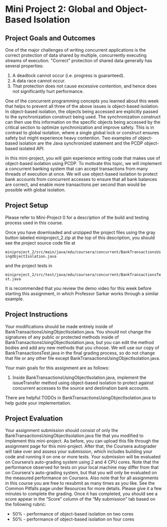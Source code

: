 # Mini Project 2: Global and Object-Based Isolation

## Project Goals and Outcomes

One of the major challenges of writing concurrent applications is the correct protection of data shared by multiple, concurrently executing streams of execution. "Correct" protection of shared data generally has several properties:

1. A deadlock cannot occur (i.e. progress is guaranteed).
2. A data race cannot occur.
3. That protection does not cause excessive contention, and hence does not significantly hurt performance.

One of the concurrent programming concepts you learned about this week that helps to prevent all three of the above issues is object-based isolation. In object-based isolation, the objects being accessed are explicitly passed to the synchronization construct being used. The synchronization construct can then use this information on the specific objects being accessed by the critical section to optimize synchronization and improve safety. This is in contrast to global isolation, where a single global lock or construct ensures safety but might experience heavy contention. Two examples of object-based isolation are the Java synchronized statement and the PCDP object-based isolated API.

In this mini-project, you will gain experience writing code that makes use of object-based isolation using PCDP. To motivate this topic, we will implement a concurrent banking system that can accept transactions from many threads of execution at once. We will use object-based isolation to protect bank accounts from concurrent accesses to ensure that all bank balances are correct, and enable more transactions per second than would be possible with global isolation.

## Project Setup

Please refer to Mini-Project 0 for a description of the build and testing process used in this course.

Once you have downloaded and unzipped the project files using the gray  button labeled miniproject_2.zip at the top of this description, you should see the project source code file at

```miniproject_2/src/main/java/edu/coursera/concurrent/BankTransactionsUsingObjectIsolation.java```

and the project tests in

```miniproject_2/src/test/java/edu/coursera/concurrent/BankTransactionsTest.java```

It is recommended that you review the demo video for this week before starting this assignment, in which Professor Sarkar works through a similar example.

## Project Instructions

Your modifications should be made entirely inside of BankTransactionsUsingObjectIsolation.java. You should not change the signatures of any public or protected methods inside of BankTransactionsUsingObjectIsolation.java, but you can  edit the method bodies and add any new methods that you choose.  We will use our copy of BankTransactionsTest.java in the final grading  process, so do not change that file or any other file except BankTransactionsUsingObjectIsolation.java.

Your main goals for this assignment are as follows:

1. Inside BankTransactionsUsingObjectIsolation.java, implement the issueTransfer method using object-based isolation to protect against concurrent accesses to the source and destination bank accounts.

There are helpful TODOs in BankTransactionsUsingObjectIsolation.java to help guide your implementation.

## Project Evaluation

Your assignment submission should consist of only the BankTransactionsUsingObjectIsolation.java file that you modified to implement this  mini-project. As before, you can upload this file through the assignment page for this mini-project. After that, the Coursera autograder will take over and assess your submission, which includes building your code and running it on one or more tests. Your submission will be evaluated on Coursera’s auto-grading system using 2 and 4 CPU cores. Note that the performance observed for tests on your local machine may differ from that on Coursera's auto-grading system, but that you will only be evaluated on the measured performance on Coursera. Also note that for all assignments in this course you are free to resubmit as many times as you like. See the Common Pitfalls page under Resources for more details. Please give it a few minutes to complete the grading. Once it has completed, you should see a score appear in the “Score” column of the “My submission” tab based on the following rubric:

- 50%  - performance of object-based isolation on two cores
- 50%  - performance of object-based isolation on four cores

